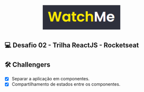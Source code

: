 <h1 align="center">
  <img alt="GamePlay" height="80" title="Plant Manager" src=".github/logo.png" />
</h1>


## 💻 Desafio 02 - Trilha ReactJS - Rocketseat

## :hammer_and_wrench: Challengers 

 - [x]  Separar a aplicação em componentes.
 - [x]  Compartilhamento de estados entre os componentes.